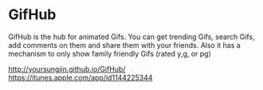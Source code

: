 # GifHub
GifHub is the hub for animated Gifs.
You can get trending Gifs, search Gifs, add comments on them and share them with your friends.
Also it has a mechanism to only show family friendly Gifs (rated y,g, or pg)

http://yoursungjin.github.io/GifHub/ 
https://itunes.apple.com/app/id1144225344
